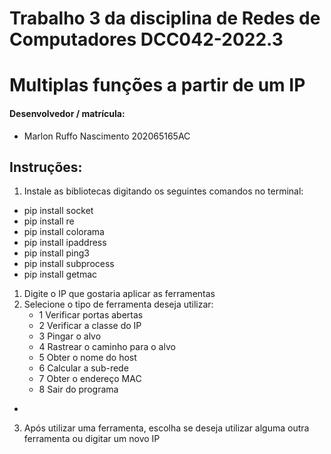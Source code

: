 # **Trabalho 3 da disciplina de Redes de Computadores DCC042-2022.3**

# Multiplas funções a partir de um IP 



#### Desenvolvedor / matrícula:

* Marlon Ruffo Nascimento  202065165AC


## Instruções:
 1) Instale as bibliotecas digitando os seguintes comandos no terminal:
  *  pip install socket
  *  pip install re
  *  pip install colorama
  *  pip install ipaddress
  *  pip install ping3
  *  pip install subprocess
  *  pip install getmac
 
 1) Digite o IP que gostaria aplicar as ferramentas
 2) Selecione o tipo de ferramenta deseja utilizar:
    - 1 Verificar portas abertas
    - 2 Verificar a classe do IP
    - 3 Pingar o alvo
    - 4 Rastrear o caminho para o alvo
    - 5 Obter o nome do host
    - 6 Calcular a sub-rede
    - 7 Obter o endereço MAC
    - 8 Sair do programa

 - 
 3) Após utilizar uma ferramenta, escolha se deseja utilizar alguma outra ferramenta ou digitar um novo IP
 

 
